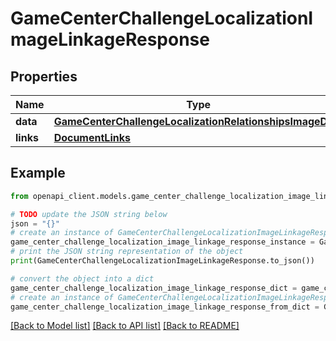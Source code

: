 # GameCenterChallengeLocalizationImageLinkageResponse


## Properties

Name | Type | Description | Notes
------------ | ------------- | ------------- | -------------
**data** | [**GameCenterChallengeLocalizationRelationshipsImageData**](GameCenterChallengeLocalizationRelationshipsImageData.md) |  | 
**links** | [**DocumentLinks**](DocumentLinks.md) |  | 

## Example

```python
from openapi_client.models.game_center_challenge_localization_image_linkage_response import GameCenterChallengeLocalizationImageLinkageResponse

# TODO update the JSON string below
json = "{}"
# create an instance of GameCenterChallengeLocalizationImageLinkageResponse from a JSON string
game_center_challenge_localization_image_linkage_response_instance = GameCenterChallengeLocalizationImageLinkageResponse.from_json(json)
# print the JSON string representation of the object
print(GameCenterChallengeLocalizationImageLinkageResponse.to_json())

# convert the object into a dict
game_center_challenge_localization_image_linkage_response_dict = game_center_challenge_localization_image_linkage_response_instance.to_dict()
# create an instance of GameCenterChallengeLocalizationImageLinkageResponse from a dict
game_center_challenge_localization_image_linkage_response_from_dict = GameCenterChallengeLocalizationImageLinkageResponse.from_dict(game_center_challenge_localization_image_linkage_response_dict)
```
[[Back to Model list]](../README.md#documentation-for-models) [[Back to API list]](../README.md#documentation-for-api-endpoints) [[Back to README]](../README.md)


